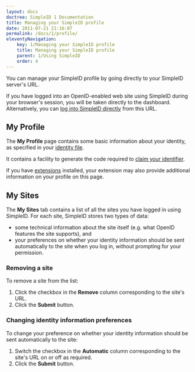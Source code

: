 ```yaml
---
layout: docs
doctree: SimpleID 1 Documentation
title: Managing your SimpleID profile
date: 2011-07-21 21:16:07
permalink: /docs/1/profile/
eleventyNavigation:
    key: 1/Managing your SimpleID profile
    title: Managing your SimpleID profile
    parent: 1/Using SimpleID
    order: 4
---
```


You can manage your SimpleID profile by going directly to your SimpleID server's URL.

If you have logged into an OpenID-enabled web site using SimpleID during your browser's session, you will be taken directly to the dashboard.  Alternatively, you can [log into SimpleID directly](/docs/1/login) from this URL.

## My Profile

The **My Profile** page contains some basic information about your identity, as specified in your [identity file](/docs/1/identity-files).

It contains a facility to generate the code required to [claim your identifier](/docs/1/identity-claim).

If you have [extensions](/docs/1/extensions) installed, your extension may also provide additional information on your profile on this page.

## My Sites

The **My Sites** tab contains a list of all the sites you have logged in using SimpleID.  For each site, SimpleID stores two types of data:

* some technical information about the site itself (e.g. what OpenID features the site supports), and
* your preferences on whether your identity information should be sent automatically to the site when you log in, without prompting for your permission.

### Removing a site

To remove a site from the list:

1. Click the checkbox in the **Remove** column corresponding to the site's URL.
2. Click the **Submit** button.

### Changing identity information preferences

To change your preference on  whether your identity information should be sent automatically to the site:

1. Switch the checkbox in the **Automatic** column corresponding to the site's URL on or off as required.
2. Click the **Submit** button.
